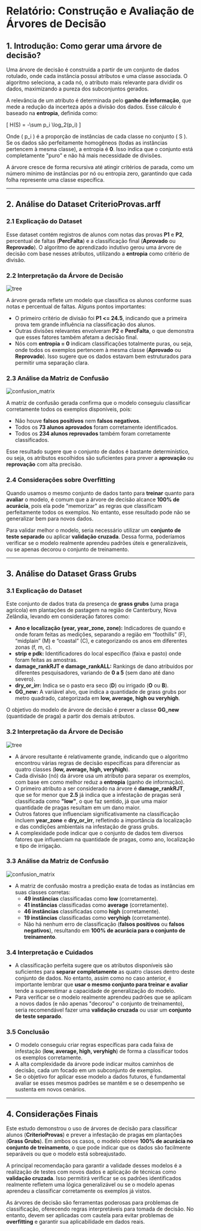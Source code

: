 # Relatório: Construção e Avaliação de Árvores de Decisão

## 1. Introdução: Como gerar uma árvore de decisão?

Uma árvore de decisão é construída a partir de um conjunto de dados rotulado, onde cada instância possui atributos e uma classe associada. O algoritmo seleciona, a cada nó, o atributo mais relevante para dividir os dados, maximizando a pureza dos subconjuntos gerados.

A relevância de um atributo é determinada pelo **ganho de informação**, que mede a redução da incerteza após a divisão dos dados. Esse cálculo é baseado na **entropia**, definida como:

\[
H(S) = -\sum p_i \log_2(p_i)
\]

Onde \( p_i \) é a proporção de instâncias de cada classe no conjunto \( S \). Se os dados são perfeitamente homogêneos (todas as instâncias pertencem à mesma classe), a entropia é **0**. Isso indica que o conjunto está completamente "puro" e não há mais necessidade de divisões.

A árvore cresce de forma recursiva até atingir critérios de parada, como um número mínimo de instâncias por nó ou entropia zero, garantindo que cada folha represente uma classe específica.

---

## 2. Análise do Dataset **CriterioProvas.arff**

### 2.1 Explicação do Dataset

Esse dataset contém registros de alunos com notas das provas **P1** e **P2**, percentual de faltas (**PercFalta**) e a classificação final (**Aprovado** ou **Reprovado**). O algoritmo de aprendizado indutivo gerou uma árvore de decisão com base nesses atributos, utilizando a **entropia** como critério de divisão.

### 2.2 Interpretação da Árvore de Decisão

![tree](https://raw.githubusercontent.com/gb-cs-rt/aprendizado_indutivo_cc7711/refs/heads/main/criterio_provas/tree.png)

A árvore gerada reflete um modelo que classifica os alunos conforme suas notas e percentual de faltas. Alguns pontos importantes:

- O primeiro critério de divisão foi **P1 <= 24.5**, indicando que a primeira prova tem grande influência na classificação dos alunos.
- Outras divisões relevantes envolveram **P2** e **PercFalta**, o que demonstra que esses fatores também afetam a decisão final.
- Nós com **entropia = 0** indicam classificações totalmente puras, ou seja, onde todos os exemplos pertencem à mesma classe (**Aprovado** ou **Reprovado**). Isso sugere que os dados estavam bem estruturados para permitir uma separação clara.

### 2.3 Análise da Matriz de Confusão

![confusion_matrix](https://raw.githubusercontent.com/gb-cs-rt/aprendizado_indutivo_cc7711/refs/heads/main/criterio_provas/confusion_matrix.png)

A matriz de confusão gerada confirma que o modelo conseguiu classificar corretamente todos os exemplos disponíveis, pois:

- Não houve **falsos positivos** nem **falsos negativos**.
- Todos os **73 alunos aprovados** foram corretamente identificados.
- Todos os **234 alunos reprovados** também foram corretamente classificados.

Esse resultado sugere que o conjunto de dados é bastante determinístico, ou seja, os atributos escolhidos são suficientes para prever a **aprovação** ou **reprovação** com alta precisão.

### 2.4 Considerações sobre Overfitting

Quando usamos o mesmo conjunto de dados tanto para **treinar** quanto para **avaliar** o modelo, é comum que a árvore de decisão alcance **100% de acurácia**, pois ela pode "memorizar" as regras que classificam perfeitamente todos os exemplos. No entanto, esse resultado pode não se generalizar bem para novos dados.

Para validar melhor o modelo, seria necessário utilizar um **conjunto de teste separado** ou aplicar **validação cruzada**. Dessa forma, poderíamos verificar se o modelo realmente aprendeu padrões úteis e generalizáveis, ou se apenas decorou o conjunto de treinamento.

---

## 3. Análise do Dataset **Grass Grubs**

### 3.1 Explicação do Dataset

Este conjunto de dados trata da presença de **grass grubs** (uma praga agrícola) em plantações de pastagem na região de Canterbury, Nova Zelândia, levando em consideração fatores como:

- **Ano e localização (year, year_zone, zone):** Indicadores de quando e onde foram feitas as medições, separando a região em “foothills” (F), “midplain” (M) e “coastal” (C), e categorizando os anos em diferentes zonas (f, m, c).
- **strip e pdk:** Identificadores do local específico (faixa e pasto) onde foram feitas as amostras.
- **damage_rankRJT e damage_rankALL:** Rankings de dano atribuídos por diferentes pesquisadores, variando de **0 a 5** (sem dano até dano severo).
- **dry_or_irr:** Indica se o pasto era seco (**D**) ou irrigado (**O** ou **B**).
- **GG_new:** A variável alvo, que indica a quantidade de grass grubs por metro quadrado, categorizada em **low, average, high ou veryhigh**.

O objetivo do modelo de árvore de decisão é prever a classe **GG_new** (quantidade de praga) a partir dos demais atributos.

### 3.2 Interpretação da Árvore de Decisão

![tree](https://raw.githubusercontent.com/gb-cs-rt/aprendizado_indutivo_cc7711/refs/heads/main/grub_damage/tree.png)

- A árvore resultante é relativamente grande, indicando que o algoritmo encontrou várias regras de decisão específicas para diferenciar as quatro classes (**low, average, high, veryhigh**).
- Cada divisão (nó) da árvore usa um atributo para separar os exemplos, com base em como melhor reduz a **entropia** (ganho de informação).
- O primeiro atributo a ser considerado na árvore é **damage_rankRJT**, que se for menor que **2.5** já indica que a infestação de pragas será classificada como **"low"**, o que faz sentido, já que uma maior quantidade de pragas resultam em um dano maior.
- Outros fatores que influenciam significativamente na classificação incluem **year_zone** e **dry_or_irr**, refletindo a importância da localização e das condições ambientais na infestação de grass grubs.
- A complexidade pode indicar que o conjunto de dados tem diversos fatores que influenciam na quantidade de pragas, como ano, localização e tipo de irrigação.

### 3.3 Análise da Matriz de Confusão

![confusion_matrix](https://raw.githubusercontent.com/gb-cs-rt/aprendizado_indutivo_cc7711/refs/heads/main/grub_damage/confusion_matrix.png)

- A matriz de confusão mostra a predição exata de todas as instâncias em suas classes corretas:  
   - **49 instâncias** classificadas como **low** (corretamente).  
   - **41 instâncias** classificadas como **average** (corretamente).  
   - **46 instâncias** classificadas como **high** (corretamente).  
   - **19 instâncias** classificadas como **veryhigh** (corretamente).  
   - Não há nenhum erro de classificação (**falsos positivos** ou **falsos negativos**), resultando em **100% de acurácia para o conjunto de treinamento**.

### 3.4 Interpretação e Cuidados

- A classificação perfeita sugere que os atributos disponíveis são suficientes para **separar completamente** as quatro classes dentro deste conjunto de dados. No entanto, assim como no caso anterior, é importante lembrar que **usar o mesmo conjunto para treinar e avaliar** tende a superestimar a capacidade de generalização do modelo.
- Para verificar se o modelo realmente aprendeu padrões que se aplicam a novos dados (e não apenas "decorou" o conjunto de treinamento), seria recomendável fazer uma **validação cruzada** ou usar um **conjunto de teste separado**.

### 3.5 Conclusão  

- O modelo conseguiu criar regras específicas para cada faixa de infestação (**low, average, high, veryhigh**) de forma a classificar todos os exemplos corretamente.
- A alta complexidade da árvore pode indicar muitos caminhos de decisão, cada um focado em um subconjunto de exemplos.
- Se o objetivo for aplicar esse modelo a dados futuros, é fundamental avaliar se esses mesmos padrões se mantêm e se o desempenho se sustenta em novos cenários.

---

## 4. Considerações Finais

Este estudo demonstrou o uso de árvores de decisão para classificar alunos (**CriterioProvas**) e prever a infestação de pragas em plantações (**Grass Grubs**). Em ambos os casos, o modelo obteve **100% de acurácia no conjunto de treinamento**, o que pode indicar que os dados são facilmente separáveis ou que o modelo está sobreajustado.

A principal recomendação para garantir a validade desses modelos é a realização de testes com novos dados e aplicação de técnicas como **validação cruzada**. Isso permitirá verificar se os padrões identificados realmente refletem uma lógica generalizável ou se o modelo apenas aprendeu a classificar corretamente os exemplos já vistos.

As árvores de decisão são ferramentas poderosas para problemas de classificação, oferecendo regras interpretáveis para tomada de decisão. No entanto, devem ser aplicadas com cautela para evitar problemas de **overfitting** e garantir sua aplicabilidade em dados reais.
